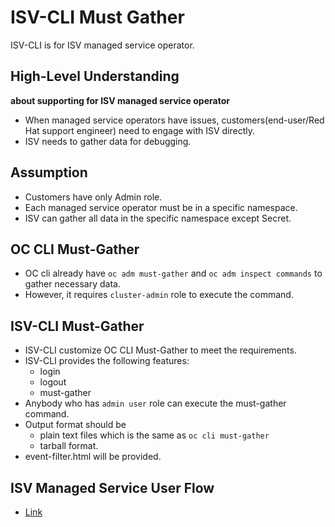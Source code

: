 # ISV-CLI Must Gather

ISV-CLI is for ISV managed service operator.

## High-Level Understanding 
 **about supporting for ISV managed service operator** 
- When managed service operators have issues, customers(end-user/Red Hat support engineer) need to engage with ISV directly.
- ISV needs to gather data for debugging.

## Assumption
- Customers have only Admin role.
- Each managed service operator must be in a specific namespace.
- ISV can gather all data in the specific namespace except Secret.

## OC CLI Must-Gather
- OC cli already have `oc adm must-gather` and `oc adm inspect commands` to gather necessary data.
- However, it requires `cluster-admin` role to execute the command.

## ISV-CLI Must-Gather
- ISV-CLI customize OC CLI Must-Gather to meet the requirements.
- ISV-CLI provides the following features:
  - login
  - logout
  - must-gather
- Anybody who has `admin user` role can execute the must-gather command.
- Output format should be 
  - plain text files which is the same as `oc cli must-gather`
  - tarball format.
- event-filter.html will be provided.

## ISV Managed Service User Flow
- [Link](https://lucid.app/lucidchart/e285ed40-d6db-4b85-af3f-516117e923e2/edit?page=G3gaqsG8F-Er#)